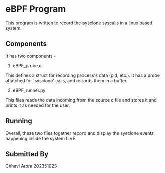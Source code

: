 # eBPF Program

This program is written to record the sysclone syscalls in a linux based system.

## Components

It has two components - 

1. eBPF_probe.c

This defines a struct for recording process's data (pid, etc.). It has a probe attatched for 'sysclone' calls, and records them in a buffer.

2. eBPF_runner.py

This files reads the data incoming from the source c file and stores it and prints it as needed for the user.

## Running

Overall, these two files together record and display the sysclone events happening inside the system LIVE.


## Submitted By
Chhavi Arora
202351023
